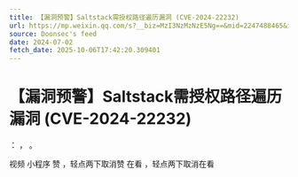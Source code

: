 ```yaml
---
title: 【漏洞预警】Saltstack需授权路径遍历漏洞 (CVE-2024-22232)
url: https://mp.weixin.qq.com/s?__biz=MzI3NzMzNzE5Ng==&mid=2247488465&idx=2&sn=d0ceeeb0175f882423a10b82124133ca
source: Doonsec's feed
date: 2024-07-02
fetch_date: 2025-10-06T17:42:20.309401
---
```


# 【漏洞预警】Saltstack需授权路径遍历漏洞 (CVE-2024-22232)

：
，
。

视频
小程序
赞
，轻点两下取消赞
在看
，轻点两下取消在看